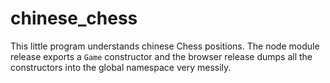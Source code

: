 # chinese_chess

This little program understands chinese Chess positions.  The node module release exports a `Game` constructor and the browser release dumps all the constructors into the global namespace very messily.
